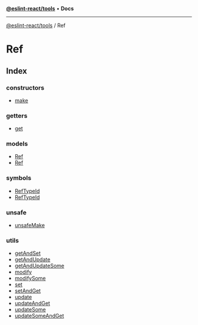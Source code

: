 [**@eslint-react/tools**](../../README.md) • **Docs**

***

[@eslint-react/tools](../../README.md) / Ref

# Ref

## Index

### constructors

- [make](functions/make.md)

### getters

- [get](functions/get.md)

### models

- [Ref](namespaces/Ref/README.md)
- [Ref](interfaces/Ref.md)

### symbols

- [RefTypeId](type-aliases/RefTypeId.md)
- [RefTypeId](variables/RefTypeId.md)

### unsafe

- [unsafeMake](functions/unsafeMake.md)

### utils

- [getAndSet](functions/getAndSet.md)
- [getAndUpdate](functions/getAndUpdate.md)
- [getAndUpdateSome](functions/getAndUpdateSome.md)
- [modify](functions/modify.md)
- [modifySome](functions/modifySome.md)
- [set](functions/set.md)
- [setAndGet](functions/setAndGet.md)
- [update](functions/update.md)
- [updateAndGet](functions/updateAndGet.md)
- [updateSome](functions/updateSome.md)
- [updateSomeAndGet](functions/updateSomeAndGet.md)
